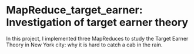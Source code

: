 # MapReduce_target_earner: Investigation of target earner theory
In this project, I implemented three MapReduces to study the Target Earner Theory in New York city: why it is hard to catch a cab in the rain.
